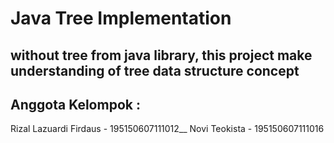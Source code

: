 <h1>Java Tree Implementation</h1>

## without tree from java library, this project make understanding of tree data structure concept

## Anggota Kelompok :
Rizal Lazuardi Firdaus - 195150607111012__
Novi Teokista - 195150607111016



